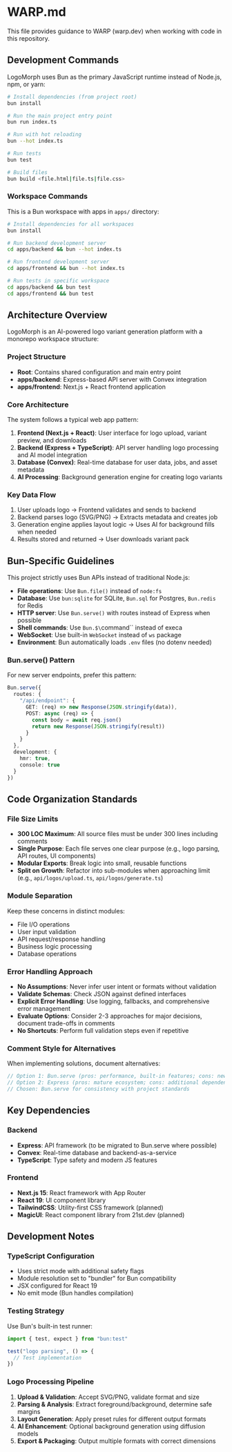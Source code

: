 # WARP.md

This file provides guidance to WARP (warp.dev) when working with code in this repository.

## Development Commands

LogoMorph uses Bun as the primary JavaScript runtime instead of Node.js, npm, or yarn:

```bash
# Install dependencies (from project root)
bun install

# Run the main project entry point
bun run index.ts

# Run with hot reloading
bun --hot index.ts

# Run tests
bun test

# Build files
bun build <file.html|file.ts|file.css>
```

### Workspace Commands

This is a Bun workspace with apps in `apps/` directory:

```bash
# Install dependencies for all workspaces
bun install

# Run backend development server
cd apps/backend && bun --hot index.ts

# Run frontend development server  
cd apps/frontend && bun --hot index.ts

# Run tests in specific workspace
cd apps/backend && bun test
cd apps/frontend && bun test
```

## Architecture Overview

LogoMorph is an AI-powered logo variant generation platform with a monorepo workspace structure:

### Project Structure
- **Root**: Contains shared configuration and main entry point
- **apps/backend**: Express-based API server with Convex integration
- **apps/frontend**: Next.js + React frontend application

### Core Architecture
The system follows a typical web app pattern:
1. **Frontend (Next.js + React)**: User interface for logo upload, variant preview, and downloads
2. **Backend (Express + TypeScript)**: API server handling logo processing and AI model integration
3. **Database (Convex)**: Real-time database for user data, jobs, and asset metadata
4. **AI Processing**: Background generation engine for creating logo variants

### Key Data Flow
1. User uploads logo → Frontend validates and sends to backend
2. Backend parses logo (SVG/PNG) → Extracts metadata and creates job
3. Generation engine applies layout logic → Uses AI for background fills when needed
4. Results stored and returned → User downloads variant pack

## Bun-Specific Guidelines

This project strictly uses Bun APIs instead of traditional Node.js:

- **File operations**: Use `Bun.file()` instead of `node:fs`
- **Database**: Use `bun:sqlite` for SQLite, `Bun.sql` for Postgres, `Bun.redis` for Redis
- **HTTP server**: Use `Bun.serve()` with routes instead of Express when possible
- **Shell commands**: Use `Bun.$\`command\`` instead of execa
- **WebSocket**: Use built-in `WebSocket` instead of `ws` package
- **Environment**: Bun automatically loads `.env` files (no dotenv needed)

### Bun.serve() Pattern
For new server endpoints, prefer this pattern:

```typescript
Bun.serve({
  routes: {
    "/api/endpoint": {
      GET: (req) => new Response(JSON.stringify(data)),
      POST: async (req) => {
        const body = await req.json()
        return new Response(JSON.stringify(result))
      }
    }
  },
  development: {
    hmr: true,
    console: true
  }
})
```

## Code Organization Standards

### File Size Limits
- **300 LOC Maximum**: All source files must be under 300 lines including comments
- **Single Purpose**: Each file serves one clear purpose (e.g., logo parsing, API routes, UI components)
- **Modular Exports**: Break logic into small, reusable functions
- **Split on Growth**: Refactor into sub-modules when approaching limit (e.g., `api/logos/upload.ts`, `api/logos/generate.ts`)

### Module Separation
Keep these concerns in distinct modules:
- File I/O operations
- User input validation
- API request/response handling
- Business logic processing
- Database operations

### Error Handling Approach
- **No Assumptions**: Never infer user intent or formats without validation
- **Validate Schemas**: Check JSON against defined interfaces
- **Explicit Error Handling**: Use logging, fallbacks, and comprehensive error management
- **Evaluate Options**: Consider 2-3 approaches for major decisions, document trade-offs in comments
- **No Shortcuts**: Perform full validation steps even if repetitive

### Comment Style for Alternatives
When implementing solutions, document alternatives:
```typescript
// Option 1: Bun.serve (pros: performance, built-in features; cons: newer ecosystem)
// Option 2: Express (pros: mature ecosystem; cons: additional dependency)
// Chosen: Bun.serve for consistency with project standards
```

## Key Dependencies

### Backend
- **Express**: API framework (to be migrated to Bun.serve where possible)
- **Convex**: Real-time database and backend-as-a-service
- **TypeScript**: Type safety and modern JS features

### Frontend  
- **Next.js 15**: React framework with App Router
- **React 19**: UI component library
- **TailwindCSS**: Utility-first CSS framework (planned)
- **MagicUI**: React component library from 21st.dev (planned)

## Development Notes

### TypeScript Configuration
- Uses strict mode with additional safety flags
- Module resolution set to "bundler" for Bun compatibility
- JSX configured for React 19
- No emit mode (Bun handles compilation)

### Testing Strategy
Use Bun's built-in test runner:
```typescript
import { test, expect } from "bun:test"

test("logo parsing", () => {
  // Test implementation
})
```

### Logo Processing Pipeline
1. **Upload & Validation**: Accept SVG/PNG, validate format and size
2. **Parsing & Analysis**: Extract foreground/background, determine safe margins
3. **Layout Generation**: Apply preset rules for different output formats
4. **AI Enhancement**: Optional background generation using diffusion models
5. **Export & Packaging**: Output multiple formats with correct dimensions